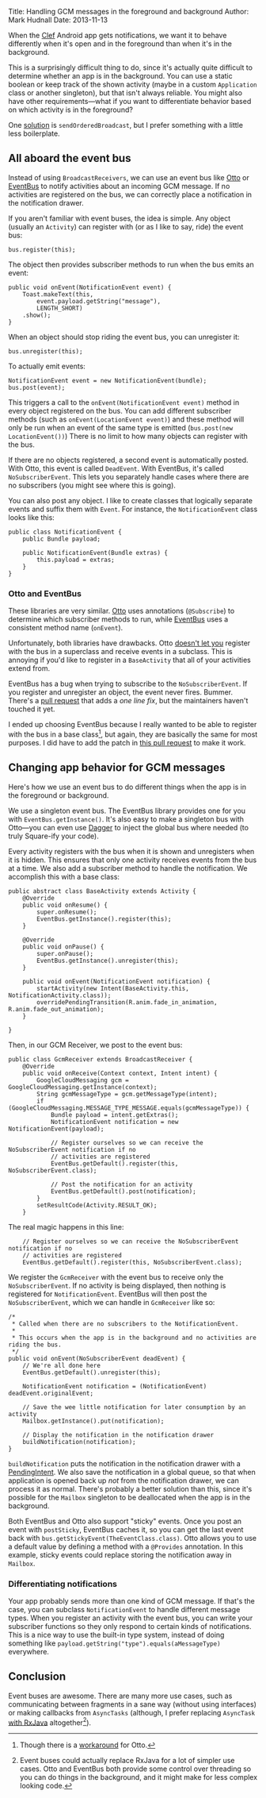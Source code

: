 Title: Handling GCM messages in the foreground and background
Author: Mark Hudnall
Date: 2013-11-13

When the [Clef](https://getclef.com) Android app gets notifications, we want it to behave differently when it's open and in the foreground than when it's in the background.

This is a surprisingly difficult thing to do, since it's actually quite difficult to determine whether an app is in the background. You can use a static boolean or keep track of the shown activity (maybe in a custom `Application` class or another singleton), but that isn't always reliable. You might also have other requirements—what if you want to differentiate behavior based on which activity is in the foreground?

One [solution](http://stackoverflow.com/a/15949723/826650) is `sendOrderedBroadcast`, but I prefer something with a little less boilerplate.

## All aboard the event bus

Instead of using `BroadcastReceivers`, we can use an event bus like [Otto](http://square.github.io/otto/) or [EventBus](https://github.com/greenrobot/EventBus) to notify activities about an incoming GCM message. If no activities are registered on the bus, we can correctly place a notification in the notification drawer.

If you aren't familiar with event buses, the idea is simple. Any object (usually an `Activity`) can register with (or as I like to say, ride) the event bus:

    bus.register(this);
    

The object then provides subscriber methods to run when the bus emits an event:

    public void onEvent(NotificationEvent event) {
        Toast.makeText(this, 
            event.payload.getString("message"), 
            LENGTH_SHORT)
        .show();
    }
    

When an object should stop riding the event bus, you can unregister it:

    bus.unregister(this);
    

To actually emit events:

    NotificationEvent event = new NotificationEvent(bundle);
    bus.post(event);
    

This triggers a call to the `onEvent(NotificationEvent event)` method in every object registered on the bus. You can add different subscriber methods (such as `onEvent(LocationEvent event)`) and these method will only be run when an event of the same type is emitted (`bus.post(new LocationEvent())`) There is no limit to how many objects can register with the bus.

If there are no objects registered, a second event is automatically posted. With Otto, this event is called `DeadEvent`. With EventBus, it's called `NoSubscriberEvent`. This lets you separately handle cases where there are no subscribers (you might see where this is going).

You can also post any object. I like to create classes that logically separate events and suffix them with `Event`. For instance, the `NotificationEvent` class looks like this:

    public class NotificationEvent {
        public Bundle payload;
    
        public NotificationEvent(Bundle extras) {
            this.payload = extras;
        }
    }
    

### Otto and EventBus

These libraries are very similar. [Otto](http://square.github.io/otto/) uses annotations (`@Subscribe`) to determine which subscriber methods to run, while [EventBus](https://github.com/greenrobot/EventBus) uses a consistent method name (`onEvent`).

Unfortunately, both libraries have drawbacks. Otto [doesn't let you](https://github.com/square/otto/issues/83) register with the bus in a superclass and receive events in a subclass. This is annoying if you'd like to register in a `BaseActivity` that all of your activities extend from.

EventBus has a bug when trying to subscribe to the `NoSubscriberEvent`. If you register and unregister an object, the event never fires. Bummer. There's a [pull request](https://github.com/greenrobot/EventBus/pull/32) that adds a *one line fix*, but the maintainers haven't touched it yet.

I ended up choosing EventBus because I really wanted to be able to register with the bus in a base class[^ft1], but again, they are basically the same for most purposes. I did have to add the patch in [this pull request](https://github.com/greenrobot/EventBus/pull/32) to make it work.

## Changing app behavior for GCM messages

Here's how we use an event bus to do different things when the app is in the foreground or background.

We use a singleton event bus. The EventBus library provides one for you with `EventBus.getInstance()`. It's also easy to make a singleton bus with Otto—you can even use [Dagger](https://github.com/square/dagger/) to inject the global bus where needed (to truly Square-ify your code).

Every activity registers with the bus when it is shown and unregisters when it is hidden. This ensures that only one activity receives events from the bus at a time. We also add a subscriber method to handle the notification. We accomplish this with a base class:

    public abstract class BaseActivity extends Activity {
        @Override
        public void onResume() {
            super.onResume();
            EventBus.getInstance().register(this);
        }
        
        @Override
        public void onPause() {
            super.onPause();
            EventBus.getInstance().unregister(this);
        }
    
        public void onEvent(NotificationEvent notification) {
            startActivity(new Intent(BaseActivity.this, NotificationActivity.class));
            overridePendingTransition(R.anim.fade_in_animation, R.anim.fade_out_animation);
        }
    
    }
    

Then, in our GCM Receiver, we post to the event bus:

    public class GcmReceiver extends BroadcastReceiver {
        @Override
        public void onReceive(Context context, Intent intent) {
            GoogleCloudMessaging gcm = GoogleCloudMessaging.getInstance(context);
            String gcmMessageType = gcm.getMessageType(intent);
            if (GoogleCloudMessaging.MESSAGE_TYPE_MESSAGE.equals(gcmMessageType)) {
                Bundle payload = intent.getExtras();
                NotificationEvent notification = new NotificationEvent(payload);
    
                // Register ourselves so we can receive the NoSubscriberEvent notification if no
                // activities are registered
                EventBus.getDefault().register(this, NoSubscriberEvent.class);
    
                // Post the notification for an activity
                EventBus.getDefault().post(notification);
            }
            setResultCode(Activity.RESULT_OK);
        }
    

The real magic happens in this line:

        // Register ourselves so we can receive the NoSubscriberEvent notification if no
        // activities are registered
        EventBus.getDefault().register(this, NoSubscriberEvent.class);
    

We register the `GcmReceiver` with the event bus to receive only the `NoSubscriberEvent`. If no activity is being displayed, then nothing is registered for `NotificationEvent`. EventBus will then post the `NoSubscriberEvent`, which we can handle in `GcmReceiver` like so:

    /*
     * Called when there are no subscribers to the NotificationEvent.
     *
     * This occurs when the app is in the background and no activities are riding the bus.
     */
    public void onEvent(NoSubscriberEvent deadEvent) {
        // We're all done here
        EventBus.getDefault().unregister(this);
    
        NotificationEvent notification = (NotificationEvent) deadEvent.originalEvent;
    
        // Save the wee little notification for later consumption by an activity
        Mailbox.getInstance().put(notification);
    
        // Display the notification in the notification drawer
        buildNotification(notification);
    }
    

`buildNotification` puts the notification in the notification drawer with a [PendingIntent](https://developer.android.com/reference/android/app/PendingIntent.html). We also save the notification in a global queue, so that when application is opened back up *not* from the notification drawer, we can process it as normal. There's probably a better solution than this, since it's possible for the `Mailbox` singleton to be deallocated when the app is in the background.

Both EventBus and Otto also support "sticky" events. Once you post an event with `postSticky`, EventBus caches it, so you can get the last event back with `bus.getStickyEvent(TheEventClass.class)`. Otto allows you to use a default value by defining a method with a `@Provides` annotation. In this example, sticky events could replace storing the notification away in `Mailbox`.

### Differentiating notifications

Your app probably sends more than one kind of GCM message. If that's the case, you can subclass `NotificationEvent` to handle different message types. When you register an activity with the event bus, you can write your subscriber functions so they only respond to certain kinds of notifications. This is a nice way to use the built-in type system, instead of doing something like `payload.getString("type").equals(aMessageType)` everywhere.

## Conclusion

Event buses are awesome. There are many more use cases, such as communicating between fragments in a sane way (without using interfaces) or making callbacks from `AsyncTasks` (although, I prefer replacing `AsyncTask` [with RxJava](http://markhudnall.com/2013/10/15/rxjava-and-android/) altogether[^ft2]).

[^ft1]: Though there is a [workaround](http://howrobotswork.wordpress.com/2013/07/20/subclassing-with-otto/) for Otto.
[^ft2]: Event buses could actually replace RxJava for a lot of simpler use cases. Otto and EventBus both provide some control over threading so you can do things in the background, and it might make for less complex looking code.
